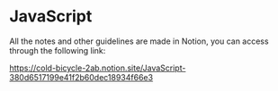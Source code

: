# JavaScript

All the notes and other guidelines are made in Notion, you can access through the following link:

https://cold-bicycle-2ab.notion.site/JavaScript-380d6517199e41f2b60dec18934f66e3
